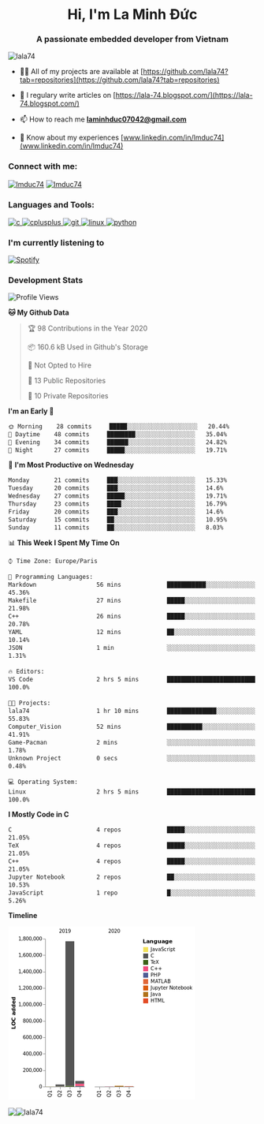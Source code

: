 <h1 align="center">Hi, I'm La Minh Đức</h1>
<h3 align="center">A passionate embedded developer from Vietnam</h3>

<p align="left"> <img src="https://komarev.com/ghpvc/?username=lala74&label=Profile%20views&color=0e75b6&style=flat"
                alt="lala74" /> </p>

- 👨‍💻 All of my projects are available at
[https://github.com/lala74?tab=repositories](https://github.com/lala74?tab=repositories)

- 📝 I regulary write articles on [https://lala-74.blogspot.com/](https://lala-74.blogspot.com/)

- 📫 How to reach me **laminhduc07042@gmail.com**

- 📄 Know about my experiences [www.linkedin.com/in/lmduc74](www.linkedin.com/in/lmduc74)

### Connect with me:
<p align="left">
        <a href="https://linkedin.com/in/lmduc74" target="blank"><img align="center"
                        src="https://cdn.jsdelivr.net/npm/simple-icons@3.0.1/icons/linkedin.svg" alt="lmduc74"
                        height="30" width="40" /></a>
        <a href="https://fb.com/lmduc74" target="blank"><img align="center"
                        src="https://cdn.jsdelivr.net/npm/simple-icons@3.0.1/icons/facebook.svg" alt="lmduc74"
                        height="30" width="40" /></a>
</p>

### Languages and Tools:
<p align="left"> <a href="https://www.cprogramming.com/" target="_blank"> <img
                        src="https://devicons.github.io/devicon/devicon.git/icons/c/c-original.svg" alt="c" width="40"
                        height="40" /> </a> <a href="https://www.w3schools.com/cpp/" target="_blank"> <img
                        src="https://devicons.github.io/devicon/devicon.git/icons/cplusplus/cplusplus-original.svg"
                        alt="cplusplus" width="40" height="40" /> </a> <a href="https://git-scm.com/" target="_blank">
                <img src="https://www.vectorlogo.zone/logos/git-scm/git-scm-icon.svg" alt="git" width="40"
                        height="40" /> </a> <a href="https://www.linux.org/" target="_blank"> <img
                        src="https://devicons.github.io/devicon/devicon.git/icons/linux/linux-original.svg" alt="linux"
                        width="40" height="40" /> </a> <a href="https://www.python.org" target="_blank"> <img
                        src="https://devicons.github.io/devicon/devicon.git/icons/python/python-original.svg"
                        alt="python" width="40" height="40" /> </a> </p>

### I'm currently listening to
[![Spotify](https://spotify-playing-git-master.lala74.vercel.app/api/spotify)](https://open.spotify.com/user/nrjaez36fdyqfexa07wju067g)


### Development Stats
<!--START_SECTION:waka-->
![Profile Views](http://img.shields.io/badge/Profile%20Views-100-blue)

**🐱 My Github Data** 

> 🏆 98 Contributions in the Year 2020
 > 
> 📦 160.6 kB Used in Github's Storage 
 > 
> 🚫 Not Opted to Hire
 > 
> 📜 13 Public Repositories
 > 
> 🔑 10 Private Repositories 

**I'm an Early 🐤** 

```text
🌞 Morning    28 commits     █████░░░░░░░░░░░░░░░░░░░░   20.44% 
🌆 Daytime    48 commits     ████████░░░░░░░░░░░░░░░░░   35.04% 
🌃 Evening    34 commits     ██████░░░░░░░░░░░░░░░░░░░   24.82% 
🌙 Night      27 commits     █████░░░░░░░░░░░░░░░░░░░░   19.71%

```
📅 **I'm Most Productive on Wednesday** 

```text
Monday       21 commits     ███░░░░░░░░░░░░░░░░░░░░░░   15.33% 
Tuesday      20 commits     ███░░░░░░░░░░░░░░░░░░░░░░   14.6% 
Wednesday    27 commits     █████░░░░░░░░░░░░░░░░░░░░   19.71% 
Thursday     23 commits     ████░░░░░░░░░░░░░░░░░░░░░   16.79% 
Friday       20 commits     ███░░░░░░░░░░░░░░░░░░░░░░   14.6% 
Saturday     15 commits     ██░░░░░░░░░░░░░░░░░░░░░░░   10.95% 
Sunday       11 commits     ██░░░░░░░░░░░░░░░░░░░░░░░   8.03%

```


📊 **This Week I Spent My Time On** 

```text
⌚︎ Time Zone: Europe/Paris

💬 Programming Languages: 
Markdown                 56 mins             ███████████░░░░░░░░░░░░░░   45.36% 
Makefile                 27 mins             █████░░░░░░░░░░░░░░░░░░░░   21.98% 
C++                      26 mins             █████░░░░░░░░░░░░░░░░░░░░   20.78% 
YAML                     12 mins             ██░░░░░░░░░░░░░░░░░░░░░░░   10.14% 
JSON                     1 min               ░░░░░░░░░░░░░░░░░░░░░░░░░   1.31%

🔥 Editors: 
VS Code                  2 hrs 5 mins        █████████████████████████   100.0%

🐱‍💻 Projects: 
lala74                   1 hr 10 mins        ██████████████░░░░░░░░░░░   55.83% 
Computer_Vision          52 mins             ██████████░░░░░░░░░░░░░░░   41.91% 
Game-Pacman              2 mins              ░░░░░░░░░░░░░░░░░░░░░░░░░   1.78% 
Unknown Project          0 secs              ░░░░░░░░░░░░░░░░░░░░░░░░░   0.48%

💻 Operating System: 
Linux                    2 hrs 5 mins        █████████████████████████   100.0%

```

**I Mostly Code in C** 

```text
C                        4 repos             █████░░░░░░░░░░░░░░░░░░░░   21.05% 
TeX                      4 repos             █████░░░░░░░░░░░░░░░░░░░░   21.05% 
C++                      4 repos             █████░░░░░░░░░░░░░░░░░░░░   21.05% 
Jupyter Notebook         2 repos             ██░░░░░░░░░░░░░░░░░░░░░░░   10.53% 
JavaScript               1 repo              █░░░░░░░░░░░░░░░░░░░░░░░░   5.26%

```


**Timeline**

![Chart not found](https://github.com/lala74/lala74/blob/master/charts/bar_graph.png) 


<!--END_SECTION:waka-->


<img align="left" src="https://github-readme-stats-chi-rust.vercel.app/api?username=lala74&show_icons=true&hide_border=true" /> 

<img align="left"
src="https://github-readme-stats.vercel.app/api/top-langs?username=lala74&show_icons=true&locale=en&layout=compact&hide_border=true" alt="lala74" />  
